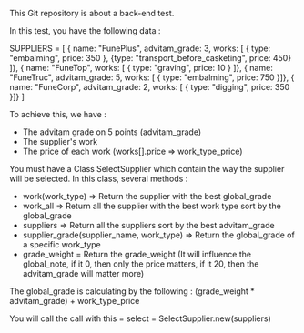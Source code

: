 This Git repository is about a back-end test.

In this test, you have the following data :

SUPPLIERS = [
    { name: "FunePlus", advitam_grade: 3, works: [ { type: "embalming", price: 350 }, {type: "transport_before_casketing", price: 450} ]},
    { name: "FuneTop", works: [ { type: "graving", price: 10 } ]},
    { name: "FuneTruc", advitam_grade: 5, works: [ { type: "embalming", price: 750 }]},
    { name: "FuneCorp", advitam_grade: 2, works: [ { type: "digging", price: 350 }]}
]

To achieve this, we have :
- The advitam grade on 5 points (advitam_grade)
- The supplier's work
- The price of each work (works[].price => work_type_price)

You must have a Class SelectSupplier which contain the way the supplier will be selected. In this class, several methods :

- work(work_type) => Return the supplier with the best global_grade
- work_all => Return all the supplier with the best work type sort by the global_grade
- suppliers => Return all the suppliers sort by the best advitam_grade
- supplier_grade(supplier_name, work_type) => Return the global_grade of a specific work_type
- grade_weight = Return the grade_weight (It will influence the global_note, if it 0, then only the price matters, if it 20, then the advitam_grade will matter more)


The global_grade is calculating by the following : (grade_weight * advitam_grade) + work_type_price

You will call the call with this =
  select = SelectSupplier.new(suppliers)

